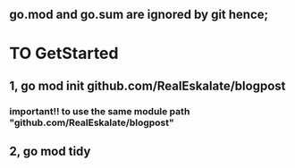 ## go.mod and go.sum are ignored by git hence;

# TO GetStarted
## 1, go mod init github.com/RealEskalate/blogpost 
### important!! to use the same module path "github.com/RealEskalate/blogpost"

## 2, go mod tidy
